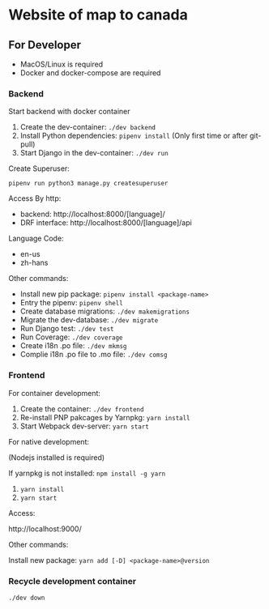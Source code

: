 # Website of map to canada

## For Developer

* MacOS/Linux is required
* Docker and docker-compose are required

### Backend

Start backend with docker container

1. Create the dev-container: `./dev backend`
2. Install Python dependencies: `pipenv install` (Only first time or after git-pull)
3. Start Django in the dev-container: `./dev run`

Create Superuser:

`pipenv run python3 manage.py createsuperuser`

Access By http:

* backend: http://localhost:8000/[language]/
* DRF interface: http://localhost:8000/[language]/api

Language Code:

* en-us
* zh-hans

Other commands:
* Install new pip package: `pipenv install <package-name>`
* Entry the pipenv: `pipenv shell`
* Create database migrations: `./dev makemigrations`
* Migrate the dev-database: `./dev migrate`
* Run Django test: `./dev test`
* Run Coverage: `./dev coverage`
* Create i18n .po file: `./dev mkmsg`
* Complie i18n .po file to .mo file: `./dev comsg`

### Frontend

For container development:

1. Create the container: `./dev frontend`
2. Re-install PNP pakcages by Yarnpkg: `yarn install`
3. Start Webpack dev-server: `yarn start`

For native development:

(Nodejs installed is required)

If yarnpkg is not installed: `npm install -g yarn`

1. `yarn install`
2. `yarn start`

Access:

http://localhost:9000/ 

Other commands:

Install new package: `yarn add [-D] <package-name>@version`

### Recycle development container

`./dev down`